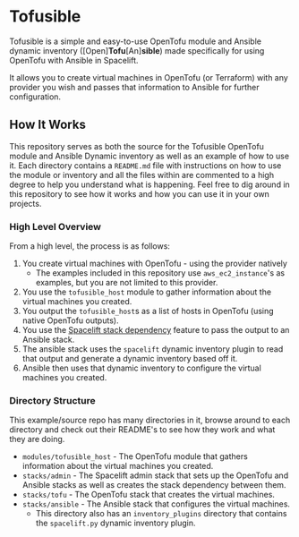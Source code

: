 # Tofusible

Tofusible is a simple and easy-to-use OpenTofu module and Ansible dynamic inventory (\[Open]**Tofu**\[An]**sible**) made specifically for using OpenTofu with Ansible in Spacelift.

It allows you to create virtual machines in OpenTofu (or Terraform) with any provider you wish and passes that information to Ansible for further configuration.


## How It Works

This repository serves as both the source for the Tofusible OpenTofu module and Ansible Dynamic inventory as well as an example of how to use it.
Each directory contains a `README.md` file with instructions on how to use the module or inventory and all the files within are commented to a high degree to help you understand what is happening.
Feel free to dig around in this repository to see how it works and how you can use it in your own projects.

### High Level Overview

From a high level, the process is as follows:
1. You create virtual machines with OpenTofu - using the provider natively
   - The examples included in this repository use `aws_ec2_instance`'s as examples, but you are not limited to this provider.
2. You use the `tofusible_host` module to gather information about the virtual machines you created.
3. You output the `tofusible_host`s as a list of hosts in OpenTofu (using native OpenTofu outputs).
4. You use the [Spacelift stack dependency](https://docs.spacelift.io/concepts/stack/stack-dependencies#stack-dependencies) feature to pass the output to an Ansible stack.
5. The ansible stack uses the `spacelift` dynamic inventory plugin to read that output and generate a dynamic inventory based off it.
6. Ansible then uses that dynamic inventory to configure the virtual machines you created.

### Directory Structure

This example/source repo has many directories in it, browse around to each directory and check out their README's to see how they work and what they are doing.

- `modules/tofusible_host` - The OpenTofu module that gathers information about the virtual machines you created.
- `stacks/admin` - The Spacelift admin stack that sets up the OpenTofu and Ansible stacks as well as creates the stack dependency between them.
- `stacks/tofu` - The OpenTofu stack that creates the virtual machines.
- `stacks/ansible` - The Ansible stack that configures the virtual machines.
  - This directory also has an `inventory_plugins` directory that contains the `spacelift.py` dynamic inventory plugin.

